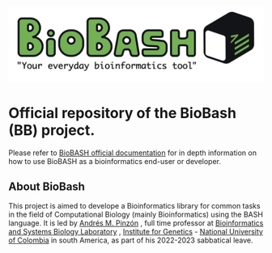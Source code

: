 ![](web/biobash_logo.png) 

# Official repository of the BioBash (BB) project.

Please refer to [BioBASH official documentation](https://github.com/ampinzonv/BB2/wiki) for in depth information on how to use BioBASH as a bioinformatics end-user or developer.

## About BioBash
This project is aimed to develope a Bioinformatics library for common tasks in the field of Computational Biology (mainly Bioinformatics) using the BASH language.
It is led by [Andrés M. Pinzón](https://www.researchgate.net/profile/Andres-Pinzon-13/research) , full time professor at [Bioinformatics and Systems Biology Laboratory](https://gibbslab.github.io/) , [Institute for Genetics](https://genetica.unal.edu.co/)  - [National University of Colombia](http://unal.edu.co/)  in south America, as part of his 2022-2023 sabbatical leave.















